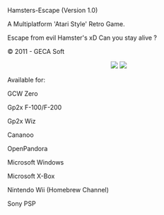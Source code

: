 Hamsters-Escape (Version 1.0)

A Multiplatform 'Atari Style' Retro Game.

Escape from evil Hamster's xD Can you stay alive ?

© 2011 - GECA Soft

<p align="center">
  <img src="https://i.imgur.com/dfHxv5w.png" >
  <img src="https://i.imgur.com/HVSGLCz.png" >
</p>

Available for:

GCW Zero

Gp2x F-100/F-200

Gp2x Wiz

Cananoo

OpenPandora

Microsoft Windows

Microsoft X-Box

Nintendo Wii (Homebrew Channel)

Sony PSP
